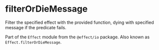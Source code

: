 # filterOrDieMessage

Filter the specified effect with the provided function, dying with specified
message if the predicate fails.

Part of the `Effect` module from the `@effect/io` package. Also known as `Effect.filterOrDieMessage`.
